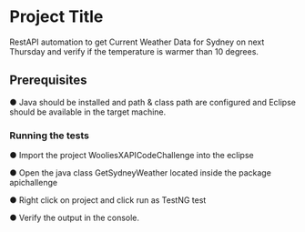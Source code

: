 # Project Title

RestAPI automation to get Current Weather Data for Sydney on next Thursday and verify if the temperature is warmer than 10 degrees.

## Prerequisites

● Java should be installed and path & class path are configured and Eclipse should be available in the target machine.

### Running the tests

● Import the project WooliesXAPICodeChallenge into the eclipse

● Open the java class GetSydneyWeather located inside the package apichallenge

● Right click on project and click run as TestNG test

● Verify the output in the console.